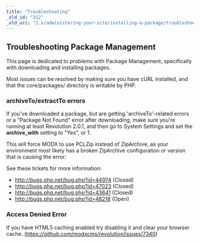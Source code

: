 ```yaml
---
title: "Troubleshooting"
_old_id: "312"
_old_uri: "2.x/administering-your-site/installing-a-package/troubleshooting-package-management"
---
```


## Troubleshooting Package Management

This page is dedicated to problems with Package Management, specifically with downloading and installing packages.

Most issues can be resolved by making sure you have cURL installed, and that the core/packages/ directory is writable by PHP.

### archiveTo/extractTo errors

If you've downloaded a package, but are getting 'archiveTo'-related errors or a "Package Not Found" error after downloading, make sure you're running at least Revolution 2.0.1, and then go to System Settings and set the **archive\_with** setting to "Yes", or 1.

This will force MODX to use PCLZip instead of ZipArchive, as your environment most likely has a broken ZipArchive configuration or version that is causing the error:

See these tickets for more information:

- <http://bugs.php.net/bug.php?id=44974> (Closed)
- <http://bugs.php.net/bug.php?id=47023> (Closed)
- <http://bugs.php.net/bug.php?id=43641> (Closed)
- <http://bugs.php.net/bug.php?id=48218> (Open)

### Access Denied Error

If you have HTML5 caching enabled try disabling it and clear your browser cache. (<https://github.com/modxcms/revolution/issues/7340>)
